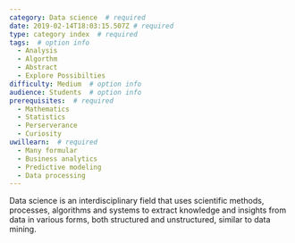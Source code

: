 ```yaml
---
category: Data science  # required
date: 2019-02-14T18:03:15.507Z # required
type: category index  # required
tags:  # option info
  - Analysis
  - Algorthm
  - Abstract
  - Explore Possibilties
difficulty: Medium  # option info
audience: Students  # option info
prerequisites:  # required
  - Mathematics
  - Statistics
  - Perserverance
  - Curiosity
uwillearn:  # required
  - Many formular
  - Business analytics
  - Predictive modeling
  - Data processing
---
```


<!-- belowing write introduction of this category -->

Data science is an interdisciplinary field that uses scientific methods, processes, algorithms and systems to extract knowledge and insights from data in various forms, both structured and unstructured, similar to data mining.